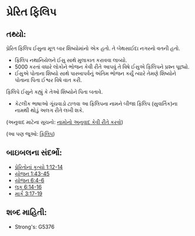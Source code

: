 # પ્રેરિત ફિલિપ 

## તથ્યો: 

પ્રેરિત ફિલિપ ઈસુના મૂળ બાર શિષ્યોમાંનો એક હતો.
તે બેથસાઈદા નગરનો વતની હતો.

* ફિલિપ નથાનિયેલને ઈસુ સાથે મુલાકાત કરાવવા લાવ્યો.
* 5000 કરતાં વધારે લોકોને ભોજન કેવી રીતે આપવું તે વિષે ઈસુએ ફિલિપને પ્રશ્ન પૂછ્યો.
* ઈસુએ પોતાના શિષ્યો સાથે પાસ્ખાપર્વનું અંતિમ ભોજન કર્યું ત્યારે તેમણે શિષ્યોને પોતાના પિતા ઈશ્વર વિષે વાત કરી.

ફિલિપે ઈસુને કહ્યું કે તેઓ શિષ્યોને પિતા બતાવે.

* કેટલીક ભાષાઓ ગૂંચવાડો ટાળવા આ ફિલિપના નામને બીજા ફિલિપ (સુવાર્તિક)ના નામથી થોડું અલગ રીતે લખી શકે.

(અનુવાદ માટેના સૂચનો: [નામોનો અનુવાદ કેવી રીતે કરવો](rc://gu/ta/man/translate/translate-names))

(આ પણ જૂઓ: [ફિલિપ](../names/philip.md))

## બાઇબલના સંદર્ભો: 

* [પ્રેરિતોનાં કૃત્યો 1:12-14](rc://gu/tn/help/act/01/12)
* [યોજન 1:43-45](rc://gu/tn/help/jhn/01/43)
* [યોજન 6:4-6](rc://gu/tn/help/jhn/06/04)
* [લૂક 6:14-16](rc://gu/tn/help/luk/06/14)
* [માર્ક 3:17-19](rc://gu/tn/help/mrk/03/17)

## શબ્દ માહિતી: 

* Strong's: G5376
